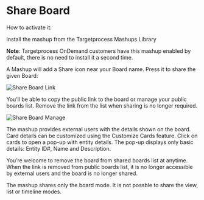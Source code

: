 Share Board
==================

How to activate it:

Install the mashup from the Targetprocess Mashups Library

__Note__: Targetprocess OnDemand customers have this mashup enabled by default, there is no need to install it a second time.

A Mashup will add a Share icon near your Board name. Press it to share the given Board:

![Share Board Link](https://github.com/TargetProcess/TP3MashupLibrary/raw/master/Share%20Board/ShareBoardLink.png)


You’ll be able to copy the public link to the board or manage your public boards list. Remove the link from the list when sharing is no longer required.

![Share Board Manage](https://github.com/TargetProcess/TP3MashupLibrary/raw/master/Share%20Board/ShareBoardManage.png)

The mashup provides external users with the details shown on the board. Card details can be customized using the Customize Cards feature. Click on cards to open a pop-up with entity details. The pop-up displays only basic details: Entity ID#, Name and Description.

You’re welcome to remove the board from shared boards list at anytime. When the link is removed from public boards list, it is no longer accessible by external users and the board is no longer shared.

The mashup shares only the board mode.  It is not possble to share the view, list or timeline modes.
